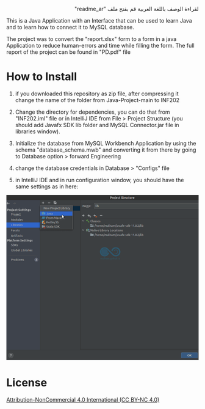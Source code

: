 <div dir="rtl">

لقراءة الوصف باللغة العربية قم بفتح ملف "readme_ar"
</div>

This is a Java Application with an Interface that can be used to learn Java and to learn how to connect it to MySQL database.

The project was to convert the "report.xlsx" form to a form in a java Application to reduce human-errors and time while filling the form. The full report of the project can be found in "PD.pdf" file

# How to Install

1. if you downloaded this repository as zip file, after compressing it change the name of the folder from Java-Project-main to INF202

2. Change the directory for dependencies, you can do that from "INF202.iml" file or in IntelliJ IDE from File > Project Structure (you should add Javafx SDK lib folder and MySQL Connector.jar file in libraries window).

3. Initialize the database from MySQL Workbench Application by using the schema "database_schema.mwb" and converting it from there by going to Database option > forward Engineering

4. change the database credentials in Database > "Configs" file

5. in IntelliJ IDE and in run configuration window, you should have the same settings as in here:

![](https://raw.githubusercontent.com/Mulham/Java-Project/images/images/IntelliJ-project-libraries.png)


# License

[Attribution-NonCommercial 4.0 International (CC BY-NC 4.0)](https://creativecommons.org/licenses/by-nc/4.0/deed.en)
